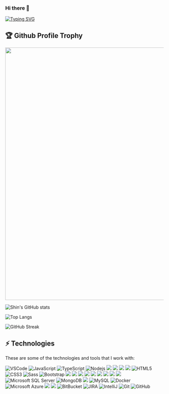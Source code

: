 ### Hi there 👋

[![Typing SVG](https://readme-typing-svg.herokuapp.com?multiline=true&width=500&lines=Entreprenuer+Builder+Full-stack+web+and+app+engineer.++++++++++)](https://git.io/typing-svg)

<h2>🏆 Github Profile Trophy</h2>
<img width=800 src="https://github-profile-trophy.vercel.app/?username=iteration&column=9&theme=gruvbox&no-frame=true"/>

![Shin's GitHub stats](https://github-readme-stats.vercel.app/api?username=iteration&show_icons=true&theme=tokyonight)


![Top Langs](https://github-readme-stats.vercel.app/api/top-langs/?username=iteration&layout=compact)

![GitHub Streak](https://github-readme-streak-stats.herokuapp.com?user=iteration&theme=neon-palenight&hide_border=true)

<!--
**iteration/iteration** is a ✨ _special_ ✨ repository because its `README.md` (this file) appears on your GitHub profile.

Here are some ideas to get you started:

- 🔭 I’m currently working on ...
- 🌱 I’m currently learning ...
- 👯 I’m looking to collaborate on ...
- 🤔 I’m looking for help with ...
- 💬 Ask me about ...
- 📫 How to reach me: ...
- 😄 Pronouns: ...
- ⚡ Fun fact: ...
-->

## ⚡ Technologies

These are some of the technologies and tools that I work with:

![VSCode](https://img.shields.io/badge/-VSCode-007ACC?style=flat-square&logo=visual-studio-code&logoColor=white)
![JavaScript](https://img.shields.io/badge/-JavaScript-black?style=flat-square&logo=javascript)
![TypeScript](https://img.shields.io/badge/-TypeScript-007ACC?style=flat-square&logo=typescript)
![Nodejs](https://img.shields.io/badge/-Nodejs-339933?style=flat-square&logo=Node.js&logoColor=white)
![](https://img.shields.io/badge/React-20232A?style=flat-square&logo=react&logoColor=61DAFB)
![](https://img.shields.io/badge/React_Native-20232A?style=flat-square&logo=react&logoColor=61DAFB)
![](https://img.shields.io/badge/Material--UI-0081CB?style=flat-square&logo=material-ui&logoColor=white)
![](https://img.shields.io/badge/Redux-593D88?style=flat-square&logo=redux&logoColor=white)
![HTML5](https://img.shields.io/badge/-HTML5-E34F26?style=flat-square&logo=html5&logoColor=white)
![CSS3](https://img.shields.io/badge/-CSS3-1572B6?style=flat-square&logo=css3)
![Sass](https://img.shields.io/badge/-Sass-CC6699?style=flat-square&logo=sass&logoColor=white)
![Bootstrap](https://img.shields.io/badge/-Bootstrap-563D7C?style=flat-square&logo=bootstrap)
![](https://img.shields.io/badge/Clojure-%23Clojure.svg?style=flat-square&logo=Clojure&logoColor=Clojure)
![](https://img.shields.io/badge/.NET-5C2D91?style=flat-square&logo=.net&logoColor=white)
![](https://img.shields.io/badge/C%23-239120?style=flat-square&logo=c-sharp&logoColor=white)
![](https://img.shields.io/badge/Python-3776AB?style=flat-square&logo=python&logoColor=white)
![](https://img.shields.io/badge/Go-00ADD8?style=flat-square&logo=go&logoColor=white)
![](https://img.shields.io/badge/Ruby-CC342D?style=flat-square&logo=ruby&logoColor=white)
![](https://img.shields.io/badge/Ruby_on_Rails-CC0000?style=flat-square&logo=ruby-on-rails&logoColor=white)
![](https://img.shields.io/badge/Rust-000000?style=flat-square&logo=rust&logoColor=white)
![](https://img.shields.io/badge/Lua-2C2D72?style=flat-square&logo=lua&logoColor=white)
![Microsoft SQL Server](https://img.shields.io/badge/-SQL%20Server-CC2927?style=flat-square&logo=microsoft-sql-server&logoColor=white)
![MongoDB](https://img.shields.io/badge/-MongoDB-black?style=flat-square&logo=mongodb)
![](https://img.shields.io/badge/PostgreSQL-316192?style=flat-square&logo=postgresql&logoColor=white)
![MySQL](https://img.shields.io/badge/-MySQL-4479A1?style=flat-square&logo=mysql&logoColor=white)
![Docker](https://img.shields.io/badge/-Docker-2496ED?style=flat-square&logo=docker&logoColor=white)
![Microsoft Azure](https://img.shields.io/badge/Microsoft%20Azure-0089D6?style=flat-square&logo=microsoft-azure&logoColor=white)
![](https://img.shields.io/badge/Heroku-430098?style=flat-square&logo=heroku&logoColor=white)
![](https://img.shields.io/badge/Amazon_AWS-232F3E?style=flat-square&logo=amazon-aws&logoColor=white)
![BitBucket](https://img.shields.io/badge/-BitBucket-darkblue?style=flat-square&logo=bitbucket)
![JIRA](https://img.shields.io/badge/-JIRA-0052CC?style=flat-square&logo=jira)
![IntelliJ](https://img.shields.io/badge/-IntelliJ%20IDEA-black?style=flat-square&logo=intellij-idea&logoColor=white)
![Git](https://img.shields.io/badge/-Git-black?style=flat-square&logo=git)
![GitHub](https://img.shields.io/badge/-GitHub-181717?style=flat-square&logo=github)
